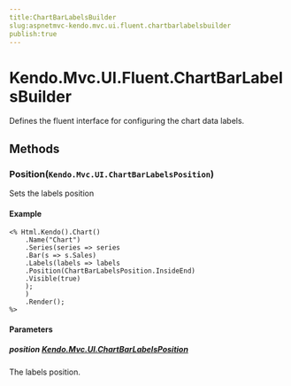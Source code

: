 ```yaml
---
title:ChartBarLabelsBuilder
slug:aspnetmvc-kendo.mvc.ui.fluent.chartbarlabelsbuilder
publish:true
---
```


# Kendo.Mvc.UI.Fluent.ChartBarLabelsBuilder
Defines the fluent interface for configuring the chart data labels.



## Methods

### Position(`Kendo.Mvc.UI.ChartBarLabelsPosition`)
Sets the labels position


#### Example

    <% Html.Kendo().Chart()
        .Name("Chart")
        .Series(series => series
        .Bar(s => s.Sales)
        .Labels(labels => labels
        .Position(ChartBarLabelsPosition.InsideEnd)
        .Visible(true)
        );
        )
        .Render();
    %>
        


#### Parameters

##### position [Kendo.Mvc.UI.ChartBarLabelsPosition](/api/wrappers/aspnet-mvc/Kendo.Mvc.UI/ChartBarLabelsPosition)
The labels position.





